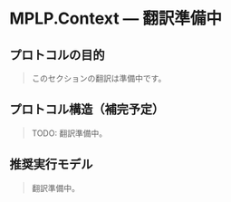 # MPLP.Context — 翻訳準備中

## プロトコルの目的
> このセクションの翻訳は準備中です。

## プロトコル構造（補完予定）
> TODO: 翻訳準備中。

## 推奨実行モデル
> 翻訳準備中。